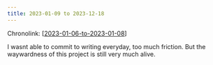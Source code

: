 ```yaml
---
title: 2023-01-09 to 2023-12-18
---
```


Chronolink: [[2023-01-06-to-2023-01-08]]

I wasnt able to commit to writing everyday, too much friction. But the waywardness of this project is still very much alive.




[//begin]: # "Autogenerated link references for markdown compatibility"
[2023-01-06-to-2023-01-08]: ./../wayward/2023-01-06-to-2023-01-08 "2023-01-06-to-2023-01-08"
[//end]: # "Autogenerated link references"